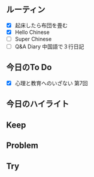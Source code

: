 ## ルーティン
- [x] 起床したら布団を畳む
- [x] Hello Chinese
- [ ] Super Chinese
- [ ] Q&A Diary 中国語で３行日記
## 今日のTo Do
- [x] 心理と教育へのいざない 第7回
## 今日のハイライト
## Keep
## Problem
## Try
